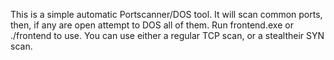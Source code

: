 This is a simple automatic Portscanner/DOS tool. It will scan common ports, then, if any are open attempt to DOS all of them. Run frontend.exe or ./frontend to use. You can use either a regular TCP scan, or a stealtheir SYN scan.  
